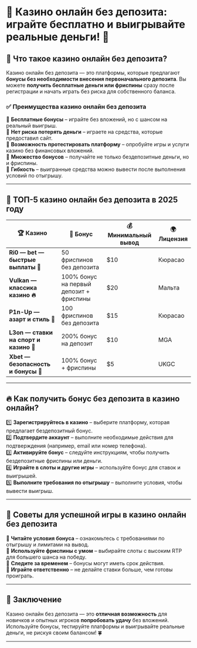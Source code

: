# 🎰 Казино онлайн без депозита: играйте бесплатно и выигрывайте реальные деньги! 💸  

## 🔎 Что такое казино онлайн без депозита?  

Казино онлайн без депозита — это платформы, которые предлагают **бонусы без необходимости внесения первоначального депозита**. Вы можете **получить бесплатные деньги или фриспины** сразу после регистрации и начать играть без риска для собственного баланса.  

### ✅ Преимущества казино онлайн без депозита  

🔹 **Бесплатные бонусы** – играйте без вложений, но с шансом на реальный выигрыш.  
🔹 **Нет риска потерять деньги** – играете на средства, которые предоставил сайт.  
🔹 **Возможность протестировать платформу** – опробуйте игры и услуги казино без финансовых вложений.  
🔹 **Множество бонусов** – получайте не только бездепозитные деньги, но и фриспины.  
🔹 **Гибкость** – выигранные средства можно вывести после выполнения условий по отыгрышу.  

---

## 🎰 ТОП-5 казино онлайн без депозита в 2025 году  

| 🏆 Казино | 🎁 Бонус | 💰 Минимальный вывод | 🌍 Лицензия |  
|----------|----------|----------------------|------------|  
| **Ri0 — bet — быстрые выплаты 💸** | 50 фриспинов без депозита | $10 | Кюрасао |  
| **Vulkan — классика казино 🔥** | 100% бонус на первый депозит + фриспины | $20 | Мальта |  
| **P1n-Up — азарт и стиль 🎰** | 100 фриспинов без депозита | $15 | Кюрасао |  
| **L3on — ставки на спорт и казино 🎲** | 200% бонус на депозит | $10 | MGA |  
| **Xbet — безопасность и бонусы 💎** | 100% бонус + фриспины | $5 | UKGC |  

---

## 🔥 Как получить бонус без депозита в казино онлайн?  

1️⃣ **Зарегистрируйтесь в казино** – выберите платформу, которая предлагает бездепозитный бонус.  
2️⃣ **Подтвердите аккаунт** – выполните необходимые действия для подтверждения (например, email или номер телефона).  
3️⃣ **Активируйте бонус** – следуйте инструкциям, чтобы получить бездепозитные фриспины или деньги.  
4️⃣ **Играйте в слоты и другие игры** – используйте бонус для ставок и выигрышей.  
5️⃣ **Выполните требования по отыгрышу** – выполните условия, чтобы вывести выигрыш.  

---

## 🎉 Советы для успешной игры в казино онлайн без депозита  

🔹 **Читайте условия бонуса** – ознакомьтесь с требованиями по отыгрышу и лимитами на вывод.  
🔹 **Используйте фриспины с умом** – выбирайте слоты с высоким RTP для большего шанса на победу.  
🔹 **Следите за временем** – бонусы могут иметь срок действия.  
🔹 **Играйте ответственно** – не делайте ставки больше, чем готовы проиграть.  

---

## 🏁 Заключение  

Казино онлайн без депозита — это **отличная возможность** для новичков и опытных игроков **попробовать удачу** без вложений. Используйте бонусы, тестируйте платформы и выигрывайте реальные деньги, не рискуя своим балансом! 🍀  

---

